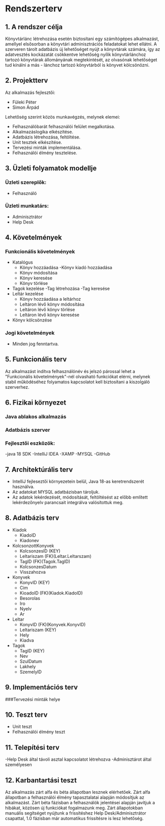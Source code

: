 # Rendszerterv

## 1. A rendszer célja
Könyvtárlánc létrehozása esetén biztosítani egy számítógépes alkalmazást, amellyel elsősorban a könyvtári adminisztrációs feladatokat lehet ellátni.
A szerveren tárolt adatbázis új lehetőséget nyújt a könyvtárak számára, így az adatvesztés kockázatát csökkentve lehetőség nyílik könyvtárlánchoz
tartozó könyvtárak állományának megtekintését, az olvasónak lehetőséget tud kínálni a más - lánchoz tartozó könyvtárból is könyvet kölcsönözni. 
 
## 2. Projektterv
Az alkalmazás fejlesztői:
- Füleki Péter
- Simon Árpád

Lehetőség szerint közös munkavégzés, melynek elemei:
- Felhasználóbarát felhasználói felület megalkotása.
- Alkalmazáslogika elkészítése.
- Adatbázis létrehozása, feltöltése.
- Unit tesztek elkészítése.
- Tervezési minták implementálása.
- Felhasználói élmény tesztelése.

## 3. Üzleti folyamatok modellje

### Üzleti szereplők:
- Felhasználó

### Üzleti munkatárs:
- Adminisztrátor
- Help Desk

## 4. Követelmények
### Funkcionális követelmények
- Katalógus 
  - Könyv hozzáadása
    -Könyv kiadó hozzáadása
  - Könyv módosítása
  - Könyv keresése
  - Könyv törlése
- Tagok kezelése
  -Tag létrehozása
  -Tag keresése
- Leltár kezelése
  - Könyv hozzáadása a leltárhoz
  - Leltáron lévő könyv módosítása
  - Leltáron lévő könyv törlése
  - Leltáron lévő könyv keresése
- Könyv kölcsönzése

### Jogi követelmények
- Minden jog fenntartva.

## 5. Funkcionális terv
Az alkalmazást indítva felhasználónév és jelszó párossal lehet a "Funkcionális követelmények"-nél olvasható funkciókat elérni, melynek stabil működéséhez
folyamatos kapcsolatot kell biztosítani a kiszolgáló szerverhez.

## 6. Fizikai környezet

### Java ablakos alkalmazás

### Adatbázis szerver

### Fejlesztői eszközök:
-java 18 SDK
-IntelliJ IDEA 
-XAMP
  -MYSQL
-GitHub

## 7. Architektúrális terv
- IntelliJ fejleseztői környezetein belül, Java 18-as keretrendszerét használva.
- Az adatokat MYSQL adatbázisban tároljuk.
- Az adatok lekérdezését, módosítását, feltöltésést az előbb említett lekérdezőnyelv parancsait integrálva valósítottuk meg.

## 8. Adatbázis terv
- Kiadok
  - KiadoID
  - Kiadonev
- KolcsonzottKonyvek
  - KolcsonzesID (KEY)
  - Leltariszam (FK)(Leltar.Leltarszam)
  - TagID (FK)(Tagok.TagID)
  - KolcsonzesDatum
  - Visszahozva
- Konyvek
  - KonyvID (KEY)
  - Cim
  - KioadoID (FK)(Kiadok.KiadoID)
  - Besorolas
  - Iro
  - Nyelv
  - Ar
- Leltar
  - KonyvID (FK)(Konyvek.KonyvID)
  - Leltariszam (KEY)
  - Hely
  - Kiadva
- Tagok
  - TagID (KEY)
  - Nev
  - SzulDatum
  - Lakhely
  - SzemelyID

## 9. Implementációs terv
###Tervezési minták helye

## 10. Teszt terv
- Unit teszt
- Felhasználói élmény teszt

## 11. Telepítési terv
-Help Desk által távoli asztal kapcsolatot létrehozva
-Adminisztárot által személyesen

## 12. Karbantartási teszt
Az alkalmazás zárt alfa és béta állapotban lesznek elérhetőek. 
Zárt alfa állapotban a felhasználói élmény tapasztalatai alapján módosítjuk az alkalmazást.
Zárt béta fázisban a felhasználók jelentései alapján javítjuk a hibákat, közösen új funkciókat fogalmazunk meg. 
Zárt állapotokban manuális segítséget nyújtunk a frissítéshez Help Desk/Adminisztrátor csapattal, 1.0 fázisban már automatikus frissítésre is lesz lehetőség.




